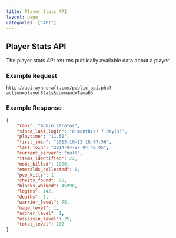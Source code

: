 ```yaml
---
title: Player Stats API
layout: page
categories: ["API"]
---
```


## Player Stats API
The player stats API returns publically available data about a player.

### Example Request
`http://api.wynncraft.com/public_api.php?action=playerStats&command=Tama63`

### Example Response
```json
{
    "rank": "Administrator",
    "since_last_login": "0 month(s) 7 day(s)",
    "playtime": "11.50",
    "first_join": "2013-10-12 18:07:56",
    "last_join": "2014-04-27 04:40:45",
    "current_server": "null",
    "items_identified": 22,
    "mobs_killed": 1086,
    "emeralds_collected": 0,
    "pvp_kills": 1,
    "chests_found": 68,
    "blocks_walked": 45990,
    "logins": 142,
    "deaths": 8,
    "warrior_level": 75,
    "mage_level": 1,
    "archer_level": 1,
    "assassin_level": 25,
    "total_level": 102
}
```